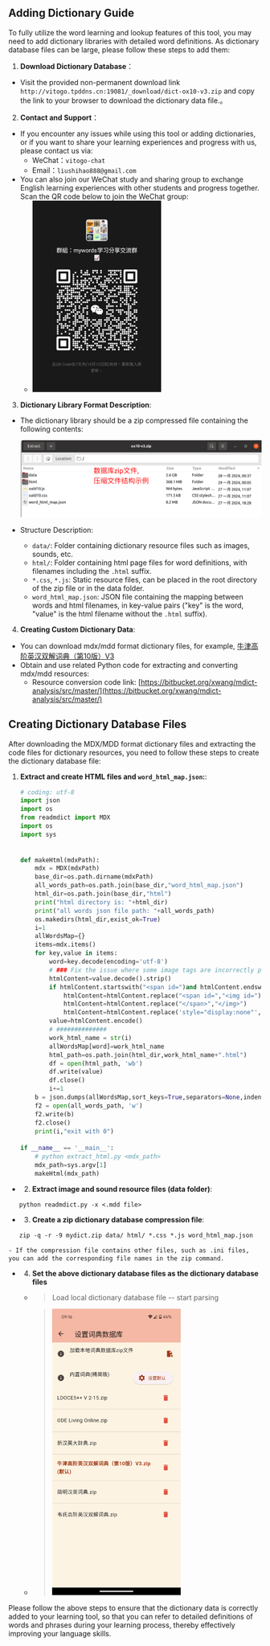 
## Adding Dictionary Guide

To fully utilize the word learning and lookup features of this tool, you may need to add dictionary libraries with detailed word definitions. As dictionary database files can be large, please follow these steps to add them:


1. **Download Dictionary Database**：
- Visit the provided non-permanent download link  `http://vitogo.tpddns.cn:19081/_download/dict-ox10-v3.zip` and copy the link to your browser to download the dictionary data file.。

2. **Contact and Support**：
- If you encounter any issues while using this tool or adding dictionaries, or if you want to share your learning experiences and progress with us, please contact us via:
    - WeChat：`vitogo-chat`
    - Email：`liushihao888@gmail.com`
- You can also join our WeChat study and sharing group to exchange English learning experiences with other students and progress together. Scan the QR code below to join the WeChat group:
    - <img src="https://raw.githubusercontent.com/vito-go/assets/master/mywords/images/wechat-group.png" style="width: 256px">

3. **Dictionary Library Format Description**:
- The dictionary library should be a zip compressed file containing the following contents:

  ![zip-dict.png](https://raw.githubusercontent.com/vito-go/assets/master/mywords/images/zip-dict.png)

- Structure Description:
    - `data/`: Folder containing dictionary resource files such as images, sounds, etc.
    - `html/`: Folder containing html page files for word definitions, with filenames including the `.html` suffix.
    - `*.css`, `*.js`:  Static resource files, can be placed in the root directory of the zip file or in the data folder.
    - `word_html_map.json`: JSON file containing the mapping between words and html filenames, in key-value pairs ("key" is the word, "value" is the html filename without the `.html` suffix).

4. **Creating Custom Dictionary Data**:
- You can download mdx/mdd format dictionary files, for example, [牛津高阶英汉双解词典（第10版）V3](http://louischeung.top:225/mdict%E8%AF%8D%E5%85%B8%E5%8C%85/%E7%89%9B%E6%B4%A5%E9%AB%98%E9%98%B6%E8%8B%B1%E6%B1%89%E5%8F%8C%E8%A7%A3%E8%AF%8D%E5%85%B8%EF%BC%88%E7%AC%AC10%E7%89%88%EF%BC%89V3/)
- Obtain and use related Python code for extracting and converting mdx/mdd resources:
    - Resource conversion code link: [https://bitbucket.org/xwang/mdict-analysis/src/master/](https://bitbucket.org/xwang/mdict-analysis/src/master/)

## Creating Dictionary Database Files


After downloading the MDX/MDD format dictionary files and extracting the code files for dictionary resources, you need to follow these steps to create the dictionary database file:
1. **Extract and create HTML files and `word_html_map.json`:**:
    ```python
    # coding: utf-8
    import json
    import os
    from readmdict import MDX
    import os
    import sys
    
     
    def makeHtml(mdxPath):
        mdx = MDX(mdxPath)
        base_dir=os.path.dirname(mdxPath)
        all_words_path=os.path.join(base_dir,"word_html_map.json")
        html_dir=os.path.join(base_dir,"html")
        print("html directory is: "+html_dir)
        print("all words json file path: "+all_words_path)
        os.makedirs(html_dir,exist_ok=True)
        i=1
        allWordsMap={}
        items=mdx.items()
        for key,value in items:
            word=key.decode(encoding='utf-8')
            # ### Fix the issue where some image tags are incorrectly placed within span tags in certain dictionary HTML files. If there are no such issues, you can comment out the replacement logic below.
            htmlContent=value.decode().strip()
            if htmlContent.startswith("<span id=")and htmlContent.endswith("</span>") and 'src="data:image/' in htmlContent:
                htmlContent=htmlContent.replace("<span id=","<img id=")
                htmlContent=htmlContent.replace("</span>","</img>")
                htmlContent=htmlContent.replace('style="display:none"','style="max-width: 100%"')
            value=htmlContent.encode()
            # ##############
            work_html_name = str(i)
            allWordsMap[word]=work_html_name
            html_path=os.path.join(html_dir,work_html_name+".html")
            df = open(html_path, 'wb')
            df.write(value)
            df.close()
            i+=1
        b = json.dumps(allWordsMap,sort_keys=True,separators=None,indent="  ",ensure_ascii=False,)
        f2 = open(all_words_path, 'w')
        f2.write(b)
        f2.close()
        print(i,"exit with 0")
    
    if __name__ == '__main__':
        # python extract_html.py <mdx_path>
        mdx_path=sys.argv[1]
        makeHtml(mdx_path)
    ```


- 2. **Extract image and sound resource files (data folder)**:
```shell
   python readmdict.py -x <.mdd file>
```
- 3. **Create a zip dictionary database compression file**:
```shell
   zip -q -r -9 mydict.zip data/ html/ *.css *.js word_html_map.json
```
    - If the compression file contains other files, such as .ini files, you can add the corresponding file names in the zip command.
- 4. **Set the above dictionary database files as the dictionary database files**
    - > Load local dictionary database file -- start parsing
    - > <img src="https://raw.githubusercontent.com/vito-go/assets/master/mywords/images/add-dict.png" style="width: 256px">

Please follow the above steps to ensure that the dictionary data is correctly added to your learning tool, so that you can refer to detailed definitions of words and phrases during your learning process, thereby effectively improving your language skills.
